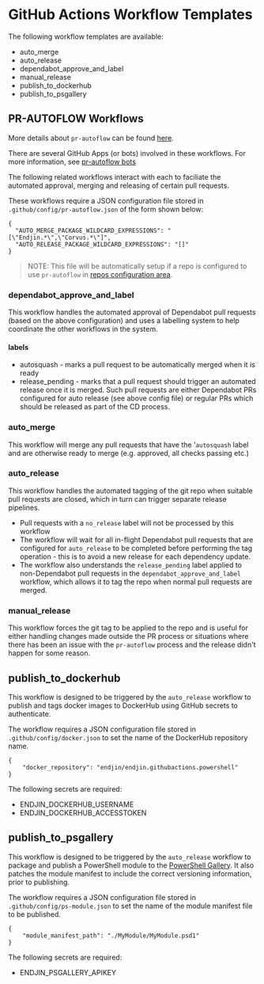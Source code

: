 # GitHub Actions Workflow Templates

The following workflow templates are available:

- auto_merge
- auto_release
- dependabot_approve_and_label
- manual_release
- publish_to_dockerhub
- publish_to_psgallery

## PR-AUTOFLOW Workflows

More details about `pr-autoflow` can be found [here](https://raw.githubusercontent.com/endjin/pr-autoflow/master/README.md).

There are several GitHub Apps (or bots) involved in these workflows. For more information, see [pr-autoflow bots](../docs/pr-autoflow-bots.md)

The following related workflows interact with each to faciliate the automated approval, merging and releasing of certain pull requests.

These workflows require a JSON configuration file stored in `.github/config/pr-autoflow.json` of the form shown below:

```
{
  "AUTO_MERGE_PACKAGE_WILDCARD_EXPRESSIONS": "[\"Endjin.*\",\"Corvus.*\"]",
  "AUTO_RELEASE_PACKAGE_WILDCARD_EXPRESSIONS": "[]"
}
```

>NOTE: This file will be automatically setup if a repo is configured to use `pr-autoflow` in [repos configuration area](/repos/live).

### dependabot_approve_and_label
This workflow handles the automated approval of Dependabot pull requests (based on the above configuration) and uses a labelling system to help coordinate the other workflows in the system.

#### labels

* autosquash - marks a pull request to be automatically merged when it is ready
* release_pending - marks that a pull request should trigger an automated release once it is merged.  Such pull requests are either Dependabot PRs configured for auto release (see above config file) or regular PRs which should be released as part of the CD process.

### auto_merge
This workflow will merge any pull requests that have the '`autosquash` label and are otherwise ready to merge (e.g. approved, all checks passing etc.)

### auto_release
This workflow handles the automated tagging of the git repo when suitable pull requests are closed, which in turn can trigger separate release pipelines.

* Pull requests with a `no_release` label will not be processed by this workflow
* The workflow will wait for all in-flight Dependabot pull requests that are configured for `auto_release` to be completed before performing the tag operation - this is to avoid a new release for each dependency update.
* The workflow also understands the `release_pending` label applied to non-Dependabot pull requests in the `dependabot_approve_and_label` workflow, which allows it to tag the repo when normal pull requests are merged.

### manual_release
This workflow forces the git tag to be applied to the repo and is useful for either handling changes made outside the PR process or situations where there has been an issue with the `pr-autoflow` process and the release didn't happen for some reason.

## publish_to_dockerhub
This workflow is designed to be triggered by the `auto_release` workflow to publish and tags docker images to DockerHub using GitHub secrets to authenticate.

The workflow requires a JSON configuration file stored in `.github/config/docker.json` to set the name of the DockerHub repository name.

```
{
    "docker_repository": "endjin/endjin.githubactions.powershell"
}
```
The following secrets are required:
* ENDJIN_DOCKERHUB_USERNAME
* ENDJIN_DOCKERHUB_ACCESSTOKEN

## publish_to_psgallery
This workflow is designed to be triggered by the `auto_release` workflow to package and publish a PowerShell module to the [PowerShell Gallery](https://powershellgallery.com).  It also patches the module manifest to include the correct versioning information, prior to publishing.

The workflow requires a JSON configuration file stored in `.github/config/ps-module.json` to set the name of the module manifest file to be published.

```
{
    "module_manifest_path": "./MyModule/MyModule.psd1"
}
```
The following secrets are required:
* ENDJIN_PSGALLERY_APIKEY